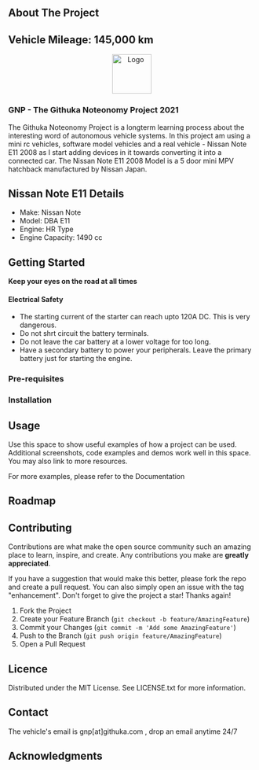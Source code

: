 ## About The Project

## Vehicle Mileage: 145,000 km

<!-- PROJECT LOGO -->
<div align="center">
  <a href="https://github.com/github_username/repo_name">
    <img src="https://wieck-nissanao-production.s3.amazonaws.com/photos/b8070f5124f0295c1eee3efee804ca4e74d679ab/preview-928x522.jpg" alt="Logo" width="80" height="80">
  </a>
</div>

###  GNP - The Githuka Noteonomy Project 2021

The Githuka Noteonomy Project is a longterm learning process about the interesting word of autonomous vehicle systems.
In this project am using a mini rc vehicles, software model vehicles and a real vehicle - Nissan Note E11 2008 as I start adding devices
in it towards converting it into a connected car. The Nissan Note E11 2008 Model is a 5 door mini MPV hatchback manufactured by Nissan Japan.

## Nissan Note E11 Details

* Make: Nissan Note
* Model: DBA E11
* Engine: HR Type
* Engine Capacity: 1490 cc

## Getting Started

**Keep your eyes on the road at all times**

#### Electrical Safety

* The starting current of the starter can reach upto 120A DC. This is very dangerous.
* Do not shrt circuit the battery terminals.
* Do not leave the car battery at a lower voltage for too long.
* Have a secondary battery to power your peripherals. Leave the primary battery just for starting the engine.

### Pre-requisites

### Installation


## Usage

Use this space to show useful examples of how a project can be used. Additional screenshots, code examples and demos work well in this space. You may also link to more resources.

For more examples, please refer to the Documentation

## Roadmap


## Contributing

Contributions are what make the open source community such an amazing place to learn, inspire, and create. Any contributions you make are **greatly appreciated**.

If you have a suggestion that would make this better, please fork the repo and create a pull request. You can also simply open an issue with the tag "enhancement".
Don't forget to give the project a star! Thanks again!

1. Fork the Project
2. Create your Feature Branch (`git checkout -b feature/AmazingFeature`)
3. Commit your Changes (`git commit -m 'Add some AmazingFeature'`)
4. Push to the Branch (`git push origin feature/AmazingFeature`)
5. Open a Pull Request


## Licence

Distributed under the MIT License. See LICENSE.txt for more information.

## Contact

The vehicle's email is gnp[at]githuka.com , drop an email anytime 24/7

## Acknowledgments
